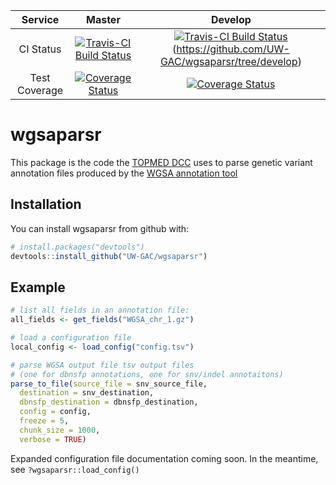 | **Service** | **Master** | **Develop** |
|:-------------:|:------:|:-------:|
| CI Status | [![Travis-CI Build Status](https://travis-ci.org/UW-GAC/wgsaparsr.svg?branch=master)](https://travis-ci.org/UW-GAC/wgsaparsr) | [![Travis-CI Build Status](https://travis-ci.org/UW-GAC/wgsaparsr.svg?branch=develop)](https://travis-ci.org/UW-GAC/wgsaparsr)(https://github.com/UW-GAC/wgsaparsr/tree/develop) |
| Test Coverage | [![Coverage Status](https://img.shields.io/codecov/c/github/UW-GAC/wgsaparsr/master.svg)](https://codecov.io/github/UW-GAC/wgsaparsr?branch=master) | [![Coverage Status](https://img.shields.io/codecov/c/github/UW-GAC/wgsaparsr/develop.svg)](https://codecov.io/github/UW-GAC/wgsaparsr?branch=develop) |

# wgsaparsr

This package is the code the [TOPMED DCC](https://www.nhlbiwgs.org/group/dcc)
uses to parse genetic variant annotation files produced by
the [WGSA annotation tool](https://sites.google.com/site/jpopgen/wgsa)

## Installation

You can install wgsaparsr from github with:

```R
# install.packages("devtools") 
devtools::install_github("UW-GAC/wgsaparsr")
```

## Example

```R 
# list all fields in an annotation file: 
all_fields <- get_fields("WGSA_chr_1.gz")

# load a configuration file
local_config <- load_config("config.tsv")

# parse WGSA output file tsv output files 
# (one for dbnsfp annotations, one for snv/indel annotaitons)
parse_to_file(source_file = snv_source_file,
  destination = snv_destination,
  dbnsfp_destination = dbnsfp_destination,
  config = config,
  freeze = 5,
  chunk_size = 1000,
  verbose = TRUE)
```

Expanded configuration file documentation coming soon. In the meantime, see 
`?wgsaparsr::load_config()`
